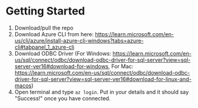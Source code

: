# Getting Started

1. Download/pull the repo
2. Download Azure CLI from here: https://learn.microsoft.com/en-us/cli/azure/install-azure-cli-windows?tabs=azure-cli#tabpanel_1_azure-cli
3. Download ODBC Driver (For Windows: https://learn.microsoft.com/en-us/sql/connect/odbc/download-odbc-driver-for-sql-server?view=sql-server-ver16#download-for-windows, For Mac: https://learn.microsoft.com/en-us/sql/connect/odbc/download-odbc-driver-for-sql-server?view=sql-server-ver16#download-for-linux-and-macos)
4. Open terminal and type `az login`. Put in your details and it should say "Success!" once you have connected.
